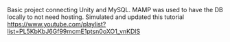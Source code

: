 Basic project connecting Unity and MySQL. MAMP was used to have the DB locally to not need hosting. Simulated and updated this tutorial https://www.youtube.com/playlist?list=PL5KbKbJ6Gf99mcmE1ptsn0oXO1_vnKDlS
